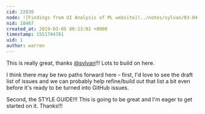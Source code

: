 ```yaml
---
cid: 22039
node: ![Findings from UI Analysis of PL website](../notes/sylvan/03-04-2019/findings-from-ui-analysis-of-pl-website)
nid: 18467
created_at: 2019-03-05 00:13:01 +0000
timestamp: 1551744781
uid: 1
author: warren
---
```


 This is really great, thanks [@sylvan](/profile/sylvan)!!! Lots to build on here. 

I think there may be two paths forward here - first, I'd love to see the draft list of issues and we can probably help refine/build out that list a bit even before it's ready to be turned into GitHub issues. 

Second, the STYLE GUIDE!!! This is going to be great and I'm eager to get started on it. Thanks!!!